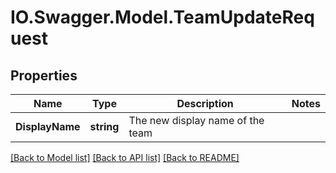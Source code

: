 # IO.Swagger.Model.TeamUpdateRequest
## Properties

Name | Type | Description | Notes
------------ | ------------- | ------------- | -------------
**DisplayName** | **string** | The new display name of the team | 

[[Back to Model list]](../README.md#documentation-for-models) [[Back to API list]](../README.md#documentation-for-api-endpoints) [[Back to README]](../README.md)

